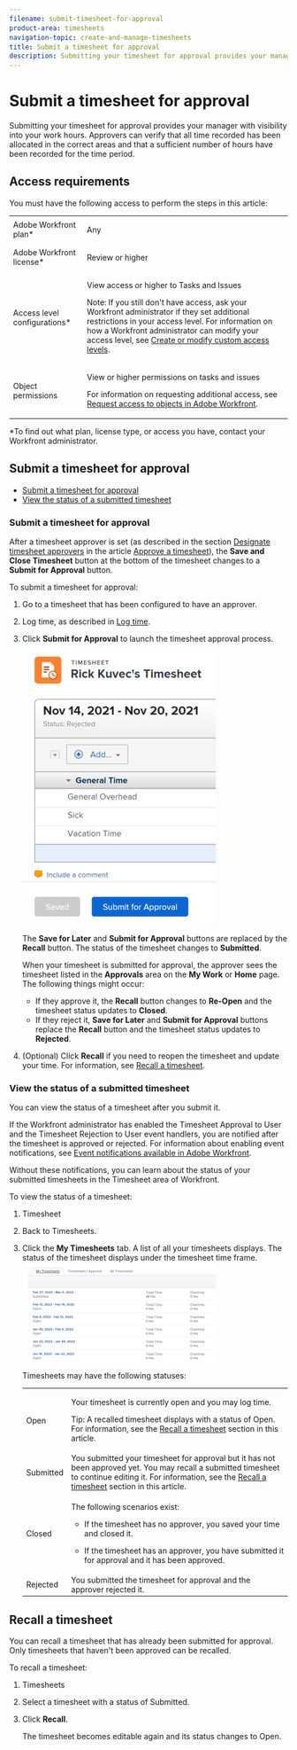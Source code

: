 ```yaml
---
filename: submit-timesheet-for-approval
product-area: timesheets
navigation-topic: create-and-manage-timesheets
title: Submit a timesheet for approval
description: Submitting your timesheet for approval provides your manager with visibility into your work hours. Approvers can verify that all time recorded has been allocated in the correct areas and that a sufficient number of hours have been recorded for the time period.
---
```


# Submit a timesheet for approval

Submitting your timesheet for approval provides&nbsp;your manager with visibility into your work hours. Approvers can verify that&nbsp;all time recorded has been allocated in the correct areas and that&nbsp;a sufficient number of hours have been recorded for the time period.

## Access requirements

You must have the following access to perform the steps in this article:

<table cellspacing="0"> 
 <col> 
 <col> 
 <tbody> 
  <tr> 
   <td role="rowheader">Adobe Workfront plan*</td> 
   <td> <p>Any</p> </td> 
  </tr> 
  <tr> 
   <td role="rowheader">Adobe Workfront license*</td> 
   <td> <p>Review or higher</p> </td> 
  </tr> 
  <tr> 
   <td role="rowheader">Access level configurations*</td> 
   <td> <p>View access or higher to Tasks and Issues</p> <p>Note: If you still don't have access, ask your Workfront administrator if they set additional restrictions in your access level. For information on how a Workfront administrator can modify your access level, see <a href="../../administration-and-setup/add-users/configure-and-grant-access/create-modify-access-levels.md" class="MCXref xref">Create or modify custom access levels</a>.</p> </td> 
  </tr> 
  <tr> 
   <td role="rowheader">Object permissions</td> 
   <td> <p>View or higher permissions on tasks and issues</p> <p>For information on requesting additional access, see <a href="../../workfront-basics/grant-and-request-access-to-objects/request-access.md" xmlns:MadCap="http://www.madcapsoftware.com/Schemas/MadCap.xsd" class="MCXref xref">Request access to objects in Adobe Workfront</a>.</p> </td> 
  </tr> 
 </tbody> 
</table>

&#42;To find out what plan, license type, or access you have, contact your Workfront administrator.

## Submit a timesheet for approval

* [Submit a timesheet for approval](#submitting-a-timesheet-for-approval) 
* [View the status of a submitted timesheet](#viewing-the-status-of-a-submitted-timesheet)

### Submit a timesheet for approval

After&nbsp;a timesheet approver is set&nbsp;(as described in the section [Designate timesheet approvers](../../timesheets/create-and-manage-timesheets/timesheet-approvals.md#designating-a-timesheet-approver) in the article [Approve a timesheet](../../timesheets/create-and-manage-timesheets/timesheet-approvals.md)), the **Save and Close Timesheet**&nbsp;button at the bottom of the timesheet changes to a **Submit for Approval**&nbsp;button.

To submit a timesheet for approval:

1. Go to a timesheet that has been configured to have an approver. 
1. Log time, as described in [Log time](../../timesheets/create-and-manage-timesheets/log-time.md).
1. Click **Submit for Approval** to launch the timesheet approval process.

   ![](assets/submit-for-approval-button-on-timesheet-nwe-350x493.png)

   The **Save for Later** and **Submit for Approval** buttons are replaced by the **Recall** button. The status of the timesheet changes to **Submitted**.

   When your timesheet is submitted for approval, the approver sees the timesheet listed in the **Approvals**&nbsp;area on the **My Work** or **Home** page. The following things might occur:

   * If they approve it, the **Recall** button changes to **Re-Open** and the timesheet status updates to **Closed**. 
   * If they reject it, **Save for Later** and **Submit for Approval** buttons replace the **Recall** button and the timesheet status updates to **Rejected**.

1. (Optional)&nbsp;Click&nbsp;**Recall** if you need to reopen the timesheet and update your time. For information, see [Recall a timesheet](#recalling-a-timesheet).

### View the status of a submitted timesheet

You can view the status of a timesheet after you submit it.

If the Workfront administrator has&nbsp;enabled the Timesheet Approval to User and the Timesheet Rejection to User event handlers, you are notified after the timesheet is approved or rejected. For information about enabling event notifications, see [Event notifications available in Adobe Workfront](../../administration-and-setup/manage-workfront/emails/event-notifications-available-in-wf.md).

Without these notifications, you can learn about the status of your submitted timesheets in the Timesheet area of Workfront.

To view the status of a timesheet:

1. Timesheet
1. Back to Timesheets.
1. Click the **My Timesheets** tab. A list of all your timesheets displays. The status of the timesheet displays under the timesheet time frame.   ![](assets/my-timesheets-list-various-statuses-classic-350x179.png)

   Timesheets may have the following statuses:

   <table cellspacing="0"> 
    <col> 
    <col> 
    <tbody> 
     <tr> 
      <td role="rowheader">Open</td> 
      <td> <p>Your timesheet is currently open and you may log time. </p> <p>Tip: A recalled timesheet displays with a status of Open. For information, see the <a href="#recalling-a-timesheet" class="MCXref xref">Recall a timesheet</a> section in this article. </p> </td> 
     </tr> 
     <tr> 
      <td role="rowheader">Submitted</td> 
      <td>You submitted your timesheet for approval but it has not been approved yet. You may recall a submitted timesheet to continue editing it.&nbsp;For information, see the <a href="#recalling-a-timesheet" xmlns:MadCap="http://www.madcapsoftware.com/Schemas/MadCap.xsd" class="MCXref xref">Recall a timesheet</a> section in this article. </td> 
     </tr> 
     <tr> 
      <td role="rowheader">Closed</td> 
      <td> <p>The following scenarios exist:</p> 
       <ul> 
        <li> <p>If the timesheet has no approver, you saved your time and closed it.</p> </li> 
        <li> <p>If the timesheet has an approver, you have submitted it for approval and it has been approved.</p> </li> 
       </ul> </td> 
     </tr> 
     <tr> 
      <td role="rowheader">Rejected</td> 
      <td>You submitted the timesheet for approval and the approver rejected it.</td> 
     </tr> 
    </tbody> 
   </table>

## Recall a timesheet

You can recall a timesheet that has already been submitted for approval. Only timesheets that haven't been approved can be recalled.

To recall a timesheet:

1. Timesheets
1. Select a timesheet with a status of Submitted.
1. Click **Recall**.

   The timesheet becomes editable again and its status changes to Open.

